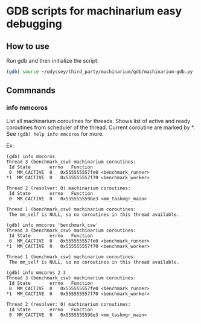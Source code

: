 # GDB scripts for machinarium easy debugging

## How to use

Run gdb and then initialize the script:
```bash
(gdb) source ~/odyssey/third_party/machinarium/gdb/machinarium-gdb.py
```

## Commnands

### info mmcoros
List all machinarium coroutines for threads.
Shows list of active and ready coroutines from scheduler of the thread.
Current coroutine are marked by *.
See `(gdb) help info mmcoros` for more.

Ex:
```
(gdb) info mmcoros
Thread 3 (benchmark_csw) machinarium coroutines:
 Id	State		errno	Function
 0	MM_CACTIVE	0	0x555555557fe0 <benchmark_runner>
*1	MM_CACTIVE	0	0x555555557f70 <benchmark_worker>

Thread 2 (resolver: 0) machinarium coroutines:
 Id	State		errno	Function
 0	MM_CACTIVE	0	0x5555555596e3 <mm_taskmgr_main>

Thread 1 (benchmark_csw) machinarium coroutines:
 The mm_self is NULL, so no coroutines in this thread available.

(gdb) info mmcoros 'benchmark_csw'
Thread 3 (benchmark_csw) machinarium coroutines:
 Id	State		errno	Function
 0	MM_CACTIVE	0	0x555555557fe0 <benchmark_runner>
*1	MM_CACTIVE	0	0x555555557f70 <benchmark_worker>

Thread 1 (benchmark_csw) machinarium coroutines:
 The mm_self is NULL, so no coroutines in this thread available.

(gdb) info mmcoros 2 3
Thread 3 (benchmark_csw) machinarium coroutines:
 Id	State		errno	Function
 0	MM_CACTIVE	0	0x555555557fe0 <benchmark_runner>
*1	MM_CACTIVE	0	0x555555557f70 <benchmark_worker>

Thread 2 (resolver: 0) machinarium coroutines:
 Id	State		errno	Function
 0	MM_CACTIVE	0	0x5555555596e3 <mm_taskmgr_main>

```
